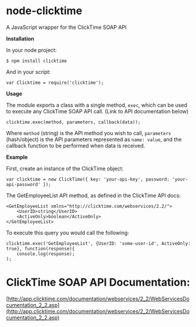 node-clicktime
=============

A JavaScript wrapper for the ClickTime SOAP API

**Installation**

In your node project:

	$ npm install clicktime

And in your script:

	var Clicktime = require('clicktime');


**Usage**
	
The module exports a class with a single method, `exec`, which can be used to execute any ClickTime SOAP API call. (Link to API documentation below)

	clicktime.exec(method, parameters, callback(data));

Where `method` (string) is the API method you wish to call, `parameters` (hash/object) is the API parameters represented as `name: value`, and the callback function to be performed when data is received.


**Example**

First, create an instance of the ClickTime object:

	var clicktime = new ClickTime({ key: 'your-api-key', password: 'your-api-password' });

The GetEmployeeList API method, as defined in the ClickTime API docs: 

	<GetEmployeeList xmlns="http://clicktime.com/webservices/2.2/">
  		<UserID>string</UserID>
  		<ActiveOnly>boolean</ActiveOnly>
	</GetEmployeeList>
	
To execute this query you would call the following:
	
	clicktime.exec('GetEmployeeList', {UserID: 'some-user-id', ActiveOnly: true}, function(response){
		console.log(response);
	);


ClickTime SOAP API Documentation:
============

[http://app.clicktime.com/documentation/webservices/2_2/WebServicesDocumentation_2_2.asp](http://app.clicktime.com/documentation/webservices/2_2/WebServicesDocumentation_2_2.asp)

